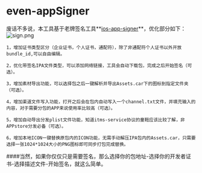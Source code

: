 # even-appSigner

废话不多说，本工具基于老牌签名工具**[ios-app-signer](https://github.com/DanTheMan827/ios-app-signer)**，优化部分如下：
![ sign.png](https://github.com/even-cheng/even-appSigner/blob/master/%20sign.png)
```
1，增加证书类型区分（企业证书，个人证书，通配符），除了非通配符个人证书以外开放bundle_id,可以自由编辑。
```
```
2，优化带签名IPA文件类型，可以添加网络链接，工具会自动下载包，完成之后开始签名（可选）。
```
```
3，增加素材导出功能，可以选择包之后一键解析并导出Assets.car下的图标到指定文件夹（可选）。
```
```
4，增加渠道文件写入功能，打开之后会在包内自动写入一个channel.txt文件，并填充输入的内容，对于需要分包的APP来说使用率比较高（可选）。
```
```
5，增加自动导出分发plist文件功能，知道itms-service协议的童鞋应该比较了解，非APPstore分发必备（可选）。
```
```
6，增加本地ICON一键替换原包内的ICON功能，无需手动解压IPA包内的Assets.car，只需要选择一张1024*1024大小的PNG图标即可同步打包完成替换。
``` 
####当然，如果你仅仅只是需要签名，那么选择你的包地址-选择你的开发者证书-选择描述文件-开始签名，就这么简单。


